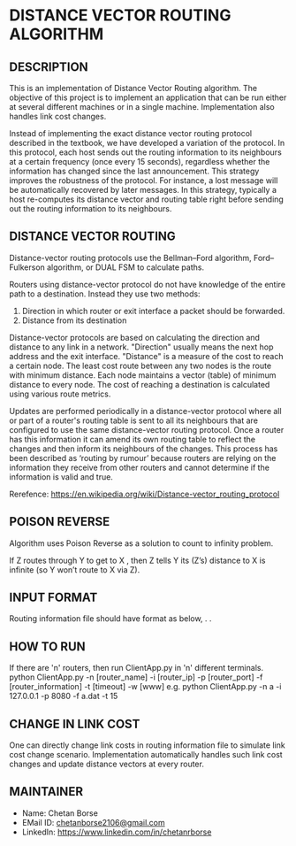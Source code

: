 # DISTANCE VECTOR ROUTING ALGORITHM


## DESCRIPTION
This is an implementation of Distance Vector Routing algorithm. The objective of this project is to implement 
an application that can be run either at several different machines or in a single machine. Implementation also 
handles link cost changes.

Instead of implementing the exact distance vector routing protocol described in the textbook, we have developed 
a variation of the protocol. In this protocol, each host sends out the routing information to its neighbours at 
a certain frequency (once every 15 seconds), regardless whether the information has changed since the last announcement. 
This strategy improves the robustness of the protocol. For instance, a lost message will be automatically recovered 
by later messages. In this strategy, typically a host re-computes its distance vector and routing table right before 
sending out the routing information to its neighbours.


## DISTANCE VECTOR ROUTING
Distance-vector routing protocols use the Bellman–Ford algorithm, Ford–Fulkerson algorithm, or DUAL FSM to calculate paths.

Routers using distance-vector protocol do not have knowledge of the entire path to a destination. Instead they use two methods:
1.	Direction in which router or exit interface a packet should be forwarded.
2.	Distance from its destination

Distance-vector protocols are based on calculating the direction and distance to any link in a network. "Direction" usually 
means the next hop address and the exit interface. "Distance" is a measure of the cost to reach a certain node. The least cost 
route between any two nodes is the route with minimum distance. Each node maintains a vector (table) of minimum distance to 
every node. The cost of reaching a destination is calculated using various route metrics. 

Updates are performed periodically in a distance-vector protocol where all or part of a router's routing table is sent to all 
its neighbours that are configured to use the same distance-vector routing protocol. Once a router has this information it can 
amend its own routing table to reflect the changes and then inform its neighbours of the changes. This process has been described 
as ‘routing by rumour’ because routers are relying on the information they receive from other routers and cannot determine if the 
information is valid and true.

Rerefence: https://en.wikipedia.org/wiki/Distance-vector_routing_protocol


## POISON REVERSE
Algorithm uses Poison Reverse as a solution to count to infinity problem.

If Z routes through Y to get to X , then Z tells Y its (Z’s) distance to X is infinite (so Y won’t route to X via Z).


## INPUT FORMAT
Routing information file should have format as below,
	<Total Neighbor Routers>
	<Router Name> <Link Cost> <IP Address> <Port>
	.
	.
	<Router Name> <Link Cost> <IP Address> <Port>


## HOW TO RUN
If there are 'n' routers, then run ClientApp.py in 'n' different terminals.
	python ClientApp.py -n [router_name] -i [router_ip] -p [router_port] -f [router_information] -t [timeout] -w [www]
	e.g. python ClientApp.py -n a -i 127.0.0.1 -p 8080 -f a.dat -t 15


## CHANGE IN LINK COST
One can directly change link costs in routing information file to simulate link cost change scenario.
Implementation automatically handles such link cost changes and update distance vectors at every router.


## MAINTAINER
 - Name:        Chetan Borse
 - EMail ID:    chetanborse2106@gmail.com
 - LinkedIn:    https://www.linkedin.com/in/chetanrborse
